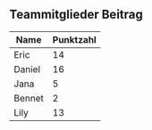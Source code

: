 ## Teammitglieder Beitrag

| Name   | Punktzahl |
| ------ | --------- |
| Eric   | 14        |
| Daniel | 16        |
| Jana   | 5         |
| Bennet | 2         |
| Lily   | 13        |
